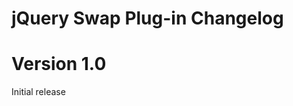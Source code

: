 # jQuery Swap Plug-in Changelog
 
  Version 1.0
==============================================
Initial release
